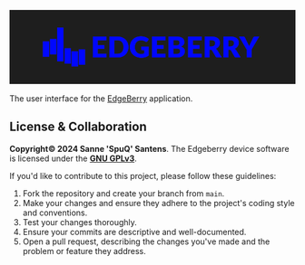 ![EdgeBerry](assets/EdgeBerry_banner.png)


The user interface for the [EdgeBerry](https://github.com/SpuQ/EdgeBerry) application.

## License & Collaboration
**Copyright© 2024 Sanne 'SpuQ' Santens**. The Edgeberry device software is licensed under the **[GNU GPLv3](LICENSE.txt)**.

If you'd like to contribute to this project, please follow these guidelines:
1. Fork the repository and create your branch from `main`.
2. Make your changes and ensure they adhere to the project's coding style and conventions.
3. Test your changes thoroughly.
4. Ensure your commits are descriptive and well-documented.
5. Open a pull request, describing the changes you've made and the problem or feature they address.